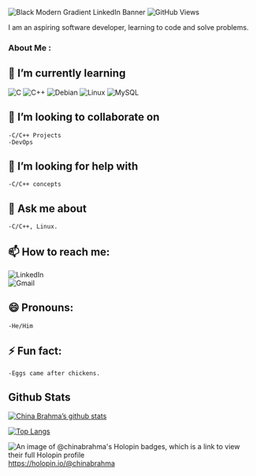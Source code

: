![Black Modern Gradient LinkedIn Banner](https://github.com/ChinaBrahma/ChinaBrahma/assets/64854147/b37098e3-3f8d-471f-9cb2-98513a816d26)
![GitHub Views](https://komarev.com/ghpvc/?username=ChinaBrahma&color=FAC151)

I am an aspiring software developer, learning to code and solve problems.
<!--
**ChinaBrahma/ChinaBrahma** is a ✨ _special_ ✨ repository because its `README.md` (this file) appears on your GitHub profile.
Here are some ideas to get you started:
-->
### About Me :
    
## 🌱 I’m currently learning
 ![C](https://img.shields.io/badge/c-%2300599C.svg?style=for-the-badge&logo=c&logoColor=white)
   ![C++](https://img.shields.io/badge/c++-%2300599C.svg?style=for-the-badge&logo=c%2B%2B&logoColor=white)
   ![Debian](https://img.shields.io/badge/Debian-D70A53?style=for-the-badge&logo=debian&logoColor=white)
   ![Linux](https://img.shields.io/badge/Linux-FCC624?style=for-the-badge&logo=linux&logoColor=black)
    ![MySQL](https://img.shields.io/badge/mysql-%2300f.svg?style=for-the-badge&logo=mysql&logoColor=white)
    
## 👯 I’m looking to collaborate on
    -C/C++ Projects
    -DevOps
## 🤔 I’m looking for help with
    -C/C++ concepts
## 💬 Ask me about
    -C/C++, Linux.
## 📫 How to reach me: 
<a herf="www.linkedin.com/in/china-brahma-3821401a4">![LinkedIn](https://img.shields.io/badge/linkedin-%230077B5.svg?style=for-the-badge&logo=linkedin&logoColor=white)</a><br>
<a herf="www.brahmachina093@gmail.com">![Gmail](https://img.shields.io/badge/Gmail-D14836?style=for-the-badge&logo=gmail&logoColor=white)</a>

## 😄 Pronouns: 
    -He/Him
## ⚡ Fun fact:
    -Eggs came after chickens.
## Github Stats
[![China Brahma’s github stats](https://github-readme-stats.vercel.app/api?username=ChinaBrahma)](https://github.com/ChinaBrahma)

[![Top Langs](https://github-readme-stats.vercel.app/api/top-langs/?username=ChinaBrahma&layout=compact)](https://github.com/ChinaBrahma)


![An image of @chinabrahma's Holopin badges, which is a link to view their full Holopin profile](https://holopin.me/chinabrahma)https://holopin.io/@chinabrahma
